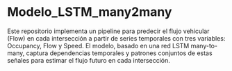 # Modelo_LSTM_many2many
Este repositorio implementa un pipeline para predecir el flujo vehicular (Flow) en cada intersección a partir de series temporales con tres variables: Occupancy, Flow y Speed. El modelo, basado en una red LSTM many-to-many, captura dependencias temporales y patrones conjuntos de estas señales para estimar el flujo futuro en cada intersección.
